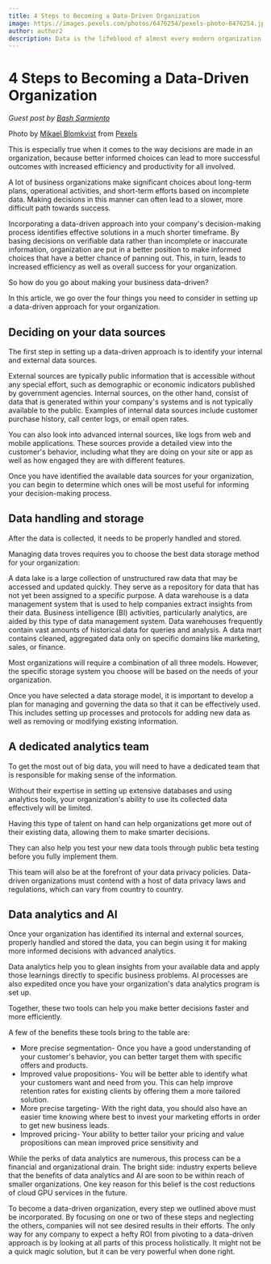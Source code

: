 ```yaml
---
title: 4 Steps to Becoming a Data-Driven Organization
image: https://images.pexels.com/photos/6476254/pexels-photo-6476254.jpeg?cs=srgb&dl=pexels-mikael-blomkvist-6476254.jpg&fm=jpg
author: author2
description: Data is the lifeblood of almost every modern organization today. With so much data available, organizations that make better use of that data are able to achieve greater success.
---
```


# 4 Steps to Becoming a Data-Driven Organization

*Guest post by [Bash Sarmiento](https://www.linkedin.com/in/ringwald-rommel-p-sarmiento-ii-69270413a/?originalSubdomain=ph)*

Photo by [Mikael Blomkvist](https://www.pexels.com/@mikael-blomkvist?utm_content=attributionCopyText&utm_medium=referral&utm_source=pexels) from [Pexels](https://www.pexels.com/photo/team-having-a-meeting-6476254/?utm_content=attributionCopyText&utm_medium=referral&utm_source=pexels)

This is especially true when it comes to the way decisions are made in an organization, because better informed choices can lead to more successful outcomes with increased efficiency and productivity for all involved.

A lot of business organizations make significant choices about long-term plans, operational activities, and short-term efforts based on incomplete data. Making decisions in this manner can often lead to a slower, more difficult path towards success.

Incorporating a data-driven approach into your company's decision-making process identifies effective solutions in a much shorter timeframe. By basing decisions on verifiable data rather than incomplete or inaccurate information, organization are put in a better position to make informed choices that have a better chance of panning out. This, in turn, leads to increased efficiency as well as overall success for your organization.

So how do you go about making your business data-driven?

In this article, we go over the four things you need to consider in setting up a data-driven approach for your organization.

## Deciding on your data sources

The first step in setting up a data-driven approach is to identify your internal and external data sources.

External sources are typically public information that is accessible without any special effort, such as demographic or economic indicators published by government agencies.
Internal sources, on the other hand, consist of data that is generated within your company's systems and is not typically available to the public. Examples of internal data sources include customer purchase history, call center logs, or email open rates.

You can also look into advanced internal sources, like logs from web and mobile applications. These sources provide a detailed view into the customer's behavior, including what they are doing on your site or app as well as how engaged they are with different features.

Once you have identified the available data sources for your organization, you can begin to determine which ones will be most useful for informing your decision-making process.

## Data handling and storage

After the data is collected, it needs to be properly handled and stored.

Managing data troves requires you to choose the best data storage method for your organization:

A data lake is a large collection of unstructured raw data that may be accessed and updated quickly. They serve as a repository for data that has not yet been assigned to a specific purpose.
A data warehouse is a data management system that is used to help companies extract insights from their data. Business intelligence (BI) activities, particularly analytics, are aided by this type of data management system. Data warehouses frequently contain vast amounts of historical data for queries and analysis.
A data mart contains cleaned, aggregated data only on specific domains like marketing, sales, or finance.

Most organizations will require a combination of all three models. However, the specific storage system you choose will be based on the needs of your organization.

Once you have selected a data storage model, it is important to develop a plan for managing and governing the data so that it can be effectively used. This includes setting up processes and protocols for adding new data as well as removing or modifying existing information.

## A dedicated analytics team

To get the most out of big data, you will need to have a dedicated team that is responsible for making sense of the information.

Without their expertise in setting up extensive databases and using analytics tools, your organization's ability to use its collected data effectively will be limited.

Having this type of talent on hand can help organizations get more out of their existing data, allowing them to make smarter decisions.

They can also help you test your new data tools through public beta testing before you fully implement them.

This team will also be at the forefront of your data privacy policies. Data-driven organizations must contend with a host of data privacy laws and regulations, which can vary from country to country.

## Data analytics and AI

Once your organization has identified its internal and external sources, properly handled and stored the data, you can begin using it for making more informed decisions with advanced analytics.

Data analytics help you to glean insights from your available data and apply those learnings directly to specific business problems. AI processes are also expedited once you have your organization's data analytics program is set up.

Together, these two tools can help you make better decisions faster and more efficiently.

A few of the benefits these tools bring to the table are:

* More precise segmentation- Once you have a good understanding of your customer's behavior, you can better target them with specific offers and products.
* Improved value propositions- You will be better able to identify what your customers want and need from you. This can help improve retention rates for existing clients by offering them a more tailored solution.
* More precise targeting- With the right data, you should also have an easier time knowing where best to invest your marketing efforts in order to get new business leads.
* Improved pricing- Your ability to better tailor your pricing and value propositions can mean improved price sensitivity and

While the perks of data analytics are numerous, this process can be a financial and organizational drain. The bright side: industry experts believe that the benefits of data analytics and AI are soon to be within reach of smaller organizations. One key reason for this belief is the cost reductions of cloud GPU services in the future.

To become a data-driven organization, every step we outlined above must be incorporated. By focusing on one or two of these steps and neglecting the others, companies will not see desired results in their efforts. The only way for any company to expect a hefty ROI from pivoting to a data-driven approach is by looking at all parts of this process holistically. It might not be a quick magic solution, but it can be very powerful when done right.
